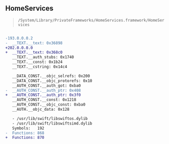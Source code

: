 ## HomeServices

> `/System/Library/PrivateFrameworks/HomeServices.framework/HomeServices`

```diff

-193.0.0.0.2
-  __TEXT.__text: 0x36898
+202.0.0.0.0
+  __TEXT.__text: 0x368c0
   __TEXT.__auth_stubs: 0x1740
   __TEXT.__const: 0x1b24
   __TEXT.__cstring: 0x14c4

   __DATA_CONST.__objc_selrefs: 0x200
   __DATA_CONST.__objc_protorefs: 0x10
   __AUTH_CONST.__auth_got: 0xba0
-  __AUTH_CONST.__auth_ptr: 0x408
+  __AUTH_CONST.__auth_ptr: 0x3f0
   __AUTH_CONST.__const: 0x1218
   __AUTH_CONST.__objc_const: 0xba0
   __AUTH.__objc_data: 0x128

   - /usr/lib/swift/libswiftos.dylib
   - /usr/lib/swift/libswiftsimd.dylib
   Symbols:   192
-  Functions: 868
+  Functions: 870
 

```
